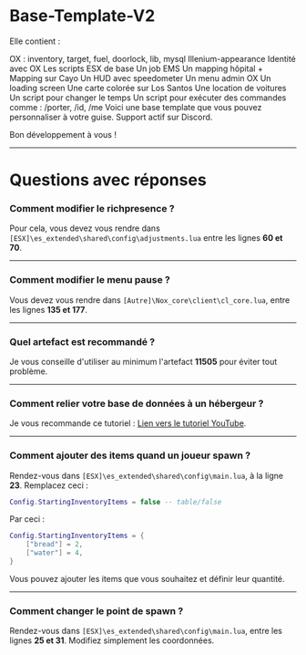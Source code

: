 # Base-Template-V2
 
Elle contient :

OX : inventory, target, fuel, doorlock, lib, mysql
Illenium-appearance
Identité avec OX
Les scripts ESX de base
Un job EMS
Un mapping hôpital + Mapping sur Cayo
Un HUD avec speedometer
Un menu admin OX
Un loading screen
Une carte colorée sur Los Santos
Une location de voitures
Un script pour changer le temps
Un script pour exécuter des commandes comme : /porter, /id, /me
Voici une base template que vous pouvez personnaliser à votre guise.
Support actif sur Discord.

Bon développement à vous !

---

# Questions avec réponses

### Comment modifier le richpresence ?
Pour cela, vous devez vous rendre dans `[ESX]\es_extended\shared\config\adjustments.lua` entre les lignes **60 et 70**.

---

### Comment modifier le menu pause ?
Vous devez vous rendre dans `[Autre]\Nox_core\client\cl_core.lua`, entre les lignes **135 et 177**.

---

### Quel artefact est recommandé ?
Je vous conseille d'utiliser au minimum l'artefact **11505** pour éviter tout problème.

---

### Comment relier votre base de données à un hébergeur ?
Je vous recommande ce tutoriel : [Lien vers le tutoriel YouTube](https://www.youtube.com/watch?v=wHJRGl9AZcQ).

---

### Comment ajouter des items quand un joueur spawn ?
Rendez-vous dans `[ESX]\es_extended\shared\config\main.lua`, à la ligne **23**. Remplacez ceci :  

```lua
Config.StartingInventoryItems = false -- table/false
```

Par ceci :  

```lua
Config.StartingInventoryItems = {
    ["bread"] = 2,
    ["water"] = 4,
}
```

Vous pouvez ajouter les items que vous souhaitez et définir leur quantité.

---

### Comment changer le point de spawn ?
Rendez-vous dans `[ESX]\es_extended\shared\config\main.lua`, entre les lignes **25 et 31**. Modifiez simplement les coordonnées.

